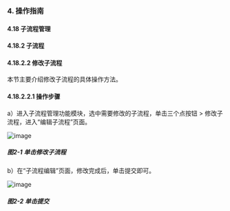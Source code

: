 ### 4. 操作指南

#### 4.18 子流程管理

#### 4.18.2 子流程

#### 4.18.2.2 修改子流程

本节主要介绍修改子流程的具体操作方法。

#### 4.18.2.2.1 操作步骤

a）进入子流程管理功能模块，选中需要修改的子流程，单击三个点按钮 > 修改子流程，进入“编辑子流程”页面。

![image](https://user-images.githubusercontent.com/79617492/199455535-2648a55c-8dde-4149-9095-4c31e8280fc7.png)

##### 图2-1 单击修改子流程

b）在“子流程编辑”页面，修改完成后，单击提交即可。

![image](https://user-images.githubusercontent.com/79617492/199455553-936d16f5-b265-4ce0-8217-6003ae03ae85.png)

##### 图2-2 单击提交
